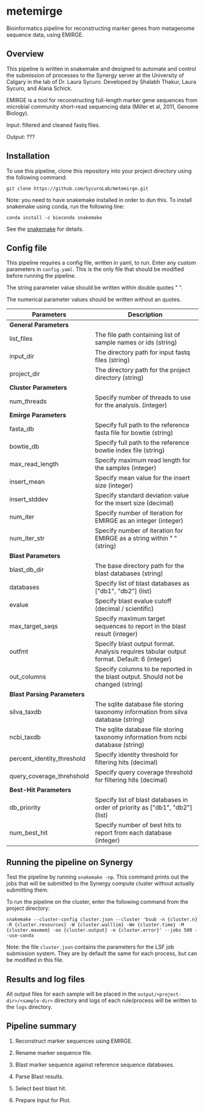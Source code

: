 # metemirge
Bioinformatics pipeline for reconstructing marker genes from metagenome sequence data, using EMIRGE.

## Overview

This pipeline is written in snakemake and designed to automate and control the submission of processes to the Synergy server at the University of Calgary in the lab of Dr. Laura Sycuro. Developed by Shalabh Thakur, Laura Sycuro, and Alana Schick.

EMIRGE is a tool for reconstructing full-length marker gene sequences from microbial community short-read sequencing data (Miller et al, 2011, Genome Biology). 

Input: filtered and cleaned fastq files. 

Output: ???

## Installation

To use this pipeline, clone this repository into your project directory using the following command:

```
git clone https://github.com/SycuroLab/metemirge.git
```

Note: you need to have snakemake installed in order to dun this. To install snakemake using conda, run the following line:

```
conda install -c bioconda snakemake
```

See the [snakemake](https://bitbucket.org/johanneskoester/snakemake/wiki/Home) for details.

## Config file

This pipeline requires a config file, written in yaml, to run. Enter any custom parameters in `config.yaml`. This is the only file that should be modified before running the pipeline. 

The string parameter value should be written within double quotes " ".

The numerical parameter values should be written without an quotes.

| Parameters | Description |
| ---------- | ----------- |
| **General Parameters** |
| list_files | The file path containing list of sample names or ids (string) |
| input_dir | The directory path for input fastq files (string) |
| project_dir | The directory path for the project directory (string) |
| **Cluster Parameters** |
| num_threads | Specify number of threads to use for the analysis. (integer) |
| **Emirge Parameters** |
| fasta_db | Specify full path to the reference fasta file for bowtie (string) |
| bowtie_db | Specify full path to the reference bowtie index file (string) |
| max_read_length | Specify maximum read length for the samples (integer) |
| insert_mean | Specify mean value for the insert size (integer) |
| insert_stddev | Specify standard deviation value for the insert size (decimal) |
| num_iter | Specify number of iteration for EMIRGE as an integer (integer) |
| num_iter_str | Specify number of iteration for EMIRGE as a string within " " (string) |
| **Blast Parameters** |
| blast_db_dir | The base directory path for the blast databases (string) |
| databases | Specify list of blast databases as ["db1", "db2"] (list) |
| evalue | Specify blast evalue cutoff (decimal / scientific) |
| max_target_seqs | Specify maximum target sequences to report in the blast result (integer) |
| outfmt | Specify blast output format. Analysis requires tabular output format. Default: 6 (integer)|
| out_columns | Specify columns to be reported in the blast output. Should not be changed (string) |
| **Blast Parsing Parameters** |
| silva_taxdb | The sqlite database file storing taxonomy information from silva database (string) |
| ncbi_taxdb | The sqlite database file storing taxonomy information from ncbi database (string) |
| percent_identity_threshold | Specify identity threshold for filtering hits (decimal) |
| query_coverage_threhshold | Specify query coverage threshold for filtering hits (decimal) |
| **Best-Hit Parameters** |
| db_priority | Specify list of blast databases in order of priority as ["db1", "db2"] (list) |
| num_best_hit | Specify number of best hits to report from each database (integer) |




## Running the pipeline on Synergy

Test the pipeline by running `snakemake -np`. This command prints out the jobs that will be submitted to the Synergy compute cluster without actually submitting them.

To run the pipeline on the cluster, enter the following command from the project directory:

```
snakemake --cluster-config cluster.json --cluster 'bsub -n {cluster.n} -R {cluster.resources} -W {cluster.walllim} -We {cluster.time} -M {cluster.maxmem} -oo {cluster.output} -e {cluster.error}' --jobs 500 --use-conda
```

Note: the file `cluster.json` contains the parameters for the LSF job submission system. They are by default the same for each process, but can be modified in this file.

## Results and log files

All output files for each sample will be placed in the `output/<project-dir>/<sample-dir>` directory and logs of each rule/process will be written to the `logs` directory.

## Pipeline summary

1) Reconstruct marker sequences using EMIRGE.

2) Rename marker sequence file.

3) Blast marker sequence against reference sequence databases.

4) Parse Blast results.

5) Select best blast hit.

6) Prepare Input for Plot.

